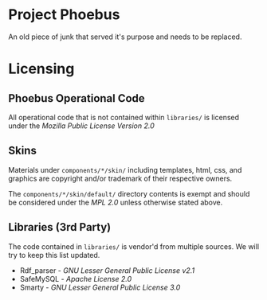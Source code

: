 Project Phoebus
===
An old piece of junk that served it's purpose and needs to be replaced.

Licensing
===
Phoebus Operational Code
---
All operational code that is not contained within `libraries/` is licensed under the *Mozilla Public License Version 2.0*

Skins
---
Materials under `components/*/skin/` including templates, html, css, and graphics are copyright and/or trademark of their respective owners.

The `components/*/skin/default/` directory contents is exempt and should be considered under the *MPL 2.0* unless otherwise stated above.

Libraries (3rd Party)
---
The code contained in `libraries/` is vendor'd from multiple sources. We will try to keep this list updated.

- Rdf_parser - *GNU Lesser General Public License v2.1*
- SafeMySQL - *Apache License 2.0*
- Smarty - *GNU Lesser General Public License 3.0*